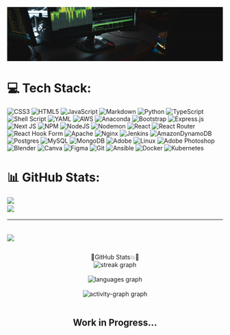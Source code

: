 




<!-- Proudly created with GPRM ( https://gprm.itsvg.in ) -->
<!--- 👋 Hi, I’m @Ayush-Dube
- 👀 I’m interested in Full Stack Developement
- 🌱 I’m currently learning ...a lot
--->
<!---
Ayush-Dube/Ayush-Dube is a ✨ special ✨ repository because its `README.md` (this file) appears on your GitHub profile.
You can click the Preview link to take a look at your changes.
--->
  <div align="center">
      <img src="https://github.com/Ayush-Dube/Ayush-Dube/blob/main/pexels-tima-miroshnichenko-5380594.jpg?raw=true" />
  </div>


# 💻 Tech Stack:
![CSS3](https://img.shields.io/badge/css3-%231572B6.svg?style=flat&logo=css3&logoColor=white) ![HTML5](https://img.shields.io/badge/html5-%23E34F26.svg?style=flat&logo=html5&logoColor=white) ![JavaScript](https://img.shields.io/badge/javascript-%23323330.svg?style=flat&logo=javascript&logoColor=%23F7DF1E) ![Markdown](https://img.shields.io/badge/markdown-%23000000.svg?style=flat&logo=markdown&logoColor=white) ![Python](https://img.shields.io/badge/python-3670A0?style=flat&logo=python&logoColor=ffdd54) ![TypeScript](https://img.shields.io/badge/typescript-%23007ACC.svg?style=flat&logo=typescript&logoColor=white) ![Shell Script](https://img.shields.io/badge/shell_script-%23121011.svg?style=flat&logo=gnu-bash&logoColor=white) ![YAML](https://img.shields.io/badge/yaml-%23ffffff.svg?style=flat&logo=yaml&logoColor=151515) ![AWS](https://img.shields.io/badge/AWS-%23FF9900.svg?style=flat&logo=amazon-aws&logoColor=white) ![Anaconda](https://img.shields.io/badge/Anaconda-%2344A833.svg?style=flat&logo=anaconda&logoColor=white) ![Bootstrap](https://img.shields.io/badge/bootstrap-%238511FA.svg?style=flat&logo=bootstrap&logoColor=white) ![Express.js](https://img.shields.io/badge/express.js-%23404d59.svg?style=flat&logo=express&logoColor=%2361DAFB) ![Next JS](https://img.shields.io/badge/Next-black?style=flat&logo=next.js&logoColor=white) ![NPM](https://img.shields.io/badge/NPM-%23CB3837.svg?style=flat&logo=npm&logoColor=white) ![NodeJS](https://img.shields.io/badge/node.js-6DA55F?style=flat&logo=node.js&logoColor=white) ![Nodemon](https://img.shields.io/badge/NODEMON-%23323330.svg?style=flat&logo=nodemon&logoColor=%BBDEAD) ![React](https://img.shields.io/badge/react-%2320232a.svg?style=flat&logo=react&logoColor=%2361DAFB) ![React Router](https://img.shields.io/badge/React_Router-CA4245?style=flat&logo=react-router&logoColor=white) ![React Hook Form](https://img.shields.io/badge/React%20Hook%20Form-%23EC5990.svg?style=flat&logo=reacthookform&logoColor=white) ![Apache](https://img.shields.io/badge/apache-%23D42029.svg?style=flat&logo=apache&logoColor=white) ![Nginx](https://img.shields.io/badge/nginx-%23009639.svg?style=flat&logo=nginx&logoColor=white) ![Jenkins](https://img.shields.io/badge/jenkins-%232C5263.svg?style=flat&logo=jenkins&logoColor=white) ![AmazonDynamoDB](https://img.shields.io/badge/Amazon%20DynamoDB-4053D6?style=flat&logo=Amazon%20DynamoDB&logoColor=white) ![Postgres](https://img.shields.io/badge/postgres-%23316192.svg?style=flat&logo=postgresql&logoColor=white) ![MySQL](https://img.shields.io/badge/mysql-4479A1.svg?style=flat&logo=mysql&logoColor=white) ![MongoDB](https://img.shields.io/badge/MongoDB-%234ea94b.svg?style=flat&logo=mongodb&logoColor=white) ![Adobe](https://img.shields.io/badge/adobe-%23FF0000.svg?style=flat&logo=adobe&logoColor=white) ![Linux](https://img.shields.io/badge/Linux-FCC624?style=flat&logo=linux&logoColor=black) ![Adobe Photoshop](https://img.shields.io/badge/adobe%20photoshop-%2331A8FF.svg?style=flat&logo=adobe%20photoshop&logoColor=white) ![Blender](https://img.shields.io/badge/blender-%23F5792A.svg?style=flat&logo=blender&logoColor=white) ![Canva](https://img.shields.io/badge/Canva-%2300C4CC.svg?style=flat&logo=Canva&logoColor=white) ![Figma](https://img.shields.io/badge/figma-%23F24E1E.svg?style=flat&logo=figma&logoColor=white) ![Git](https://img.shields.io/badge/git-%23F05033.svg?style=flat&logo=git&logoColor=white) ![Ansible](https://img.shields.io/badge/ansible-%231A1918.svg?style=flat&logo=ansible&logoColor=white) ![Docker](https://img.shields.io/badge/docker-%230db7ed.svg?style=flat&logo=docker&logoColor=white) ![Kubernetes](https://img.shields.io/badge/kubernetes-%23326ce5.svg?style=flat&logo=kubernetes&logoColor=white)
# 📊 GitHub Stats:
![](https://github-readme-streak-stats.herokuapp.com/?user=Ayush-Dube&theme=neon&hide_border=false)<br/>
![](https://github-readme-stats.vercel.app/api/top-langs/?username=Ayush-Dube&theme=neon&hide_border=false&include_all_commits=false&count_private=false&layout=donut)

---
[![](https://visitcount.itsvg.in/api?id=Ayush-Dube&icon=10&color=4)](https://visitcount.itsvg.in)
---
<div align="center"><h3></h3>🤖GitHub Stats💥📝</h3></div>
<div align="center">
    <img src="https://streak-stats.demolab.com?user=Ayush-Dube&locale=en&mode=daily&theme=neon&hide_border=false&border_radius=5&order=3" height="220" alt="streak graph"  />
  </div>
  <br>
  
  <div align="center">
      <img src="https://github-readme-stats.vercel.app/api/top-langs?username=Ayush-Dube&locale=en&hide_title=false&layout=donut&card_width=320&langs_count=5&theme=neon&hide_border=true&order=2" height="200" alt="languages graph"  />
    </div>
    <br>
  <div align="center">
    <img src="https://github-readme-activity-graph.vercel.app/graph?username=Ayush-Dube&radius=16&theme=react&area=true&order=5" height="250" alt="activity-graph graph"  />
  </div>

  <br>
  
  <div align='center'><h2>Work in Progress...</h2></div>

<!-- Proudly created with GPRM ( https://gprm.itsvg.in ) -->

